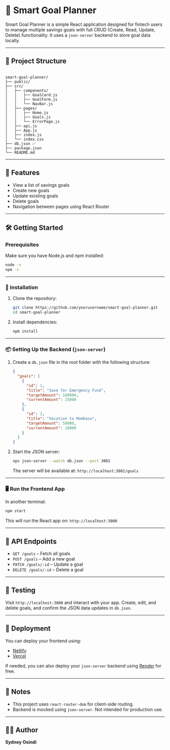 # 💸 Smart Goal Planner

Smart Goal Planner is a simple React application designed for fintech users to manage multiple savings goals with full CRUD (Create, Read, Update, Delete) functionality. It uses a `json-server` backend to store goal data locally.

---

## 📁 Project Structure

```

smart-goal-planner/
├── public/
├── src/
│   ├── components/
│   │   ├── GoalCard.js
│   │   ├── GoalForm.js
│   │   └── NavBar.js
│   ├── pages/
│   │   ├── Home.js
│   │   ├── Goals.js
│   │   └── ErrorPage.js
│   ├── api.js
│   ├── App.js
│   ├── index.js
│   └── index.css
├── db.json ✅
├── package.json
└── README.md

````

---

## 🚀 Features

- View a list of savings goals
- Create new goals
- Update existing goals
- Delete goals
- Navigation between pages using React Router

---

## 🛠️ Getting Started

### Prerequisites

Make sure you have Node.js and npm installed:

```bash
node -v
npm -v
````

---

### 🔧 Installation

1. Clone the repository:

   ```bash
   git clone https://github.com/yourusername/smart-goal-planner.git
   cd smart-goal-planner
   ```

2. Install dependencies:

   ```bash
   npm install
   ```

---

### 📦 Setting Up the Backend (`json-server`)

1. Create a `db.json` file in the root folder with the following structure:

   ```json
   {
     "goals": [
       {
         "id": 1,
         "title": "Save for Emergency Fund",
         "targetAmount": 100000,
         "currentAmount": 25000
       },
       {
         "id": 2,
         "title": "Vacation to Mombasa",
         "targetAmount": 50000,
         "currentAmount": 10000
       }
     ]
   }
   ```

2. Start the JSON server:

   ```bash
   npx json-server --watch db.json --port 3001
   ```

   The server will be available at:
   `http://localhost:3001/goals`

---

### 🖥️ Run the Frontend App

In another terminal:

```bash
npm start
```

This will run the React app on:
`http://localhost:3000`

---

## 🔁 API Endpoints

* `GET /goals` – Fetch all goals
* `POST /goals` – Add a new goal
* `PATCH /goals/:id` – Update a goal
* `DELETE /goals/:id` – Delete a goal

---

## 🧪 Testing

Visit `http://localhost:3000` and interact with your app. Create, edit, and delete goals, and confirm the JSON data updates in `db.json`.

---

## 🧳 Deployment

You can deploy your frontend using:

* [Netlify](https://netlify.com/)
* [Vercel](https://vercel.com/)

If needed, you can also deploy your `json-server` backend using [Render](https://render.com/) for free.

---

## 📌 Notes

* This project uses `react-router-dom` for client-side routing.
* Backend is mocked using `json-server`. Not intended for production use.

---

## 👨‍💻 Author

**Sydney Osindi**
